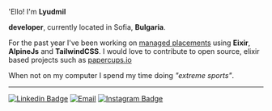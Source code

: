 'Ello! I'm **Lyudmil**

**developer**, currently located in Sofia, **Bulgaria**. 

For the past year I've been working on [managed placements](https://managedplacements.com) using **Eixir**, **AlpineJs** and **TailwindCSS**. I would love to contribute to open source, elixir based projects such as [papercups.io](https://github.com/papercups-io/) 

When not on my computer I spend my time doing *"extreme sports"*.

---

[![Linkedin Badge](https://img.shields.io/badge/-lyudmilivanov-blue?style=flat-square&logo=Linkedin&logoColor=white&link=https://www.linkedin.com/in/lyudmilivanov/)](https://www.linkedin.com/in/lyudmilivanov/) [![Email](https://img.shields.io/badge/Gmail-D14836?style=flat-square&logo=gmail&logoColor=white)](mailto:wave@lyudmilivanov.com) [![Instagram Badge](
	https://img.shields.io/badge/Instagram-E4405F?style=flat-square&logo=instagram&logoColor=white&url=https://www.instagram.com/findegil/)](https://www.instagram.com/findegil/)
